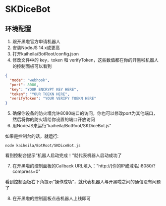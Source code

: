 # SKDiceBot
## 环境配置
1. 跟开黑啦官方申请机器人
2. 安装NodeJS 14.x或更高
3. 打开kaiheila/BotRoot/config.json
4. 修改文件中的 key，token 和 verifyToken，这些数值都在你的开黑啦机器人的控制面板可以看到
```Json
{
  "mode": "webhook",
  "port": 8080,
  "key": "YOUR ENCRYPT KEY HERE",
  "token": "YOUR TOEKN HERE",
  "verifyToken": "YOUR VERIFY TOEKN HERE"
}
```
5. 确保你设备的防火墙允许8080端口的访问，你也可以修改port为其他端口，然后将你的防火墙给你设置的端口开放访问
6. 用NodeJS来运行“kaiheila/BotRoot/SKDiceBot.js”

如果是控制台的话，就运行:
```
node kaiheila/BotRoot/SKDiceBot.js
```

看到控制台提示“机器人启动完成！”就代表机器人启动成功了

7. 在开黑啦的控制面板的Callback URL填入："http://[你的IP或域名]:8080/?compress=0"

看到控制面板右下角提示“操作成功”，就代表机器人与开黑啦之间的通信没有问题了

8. 在开黑啦的控制面板点击机器人上线即可
